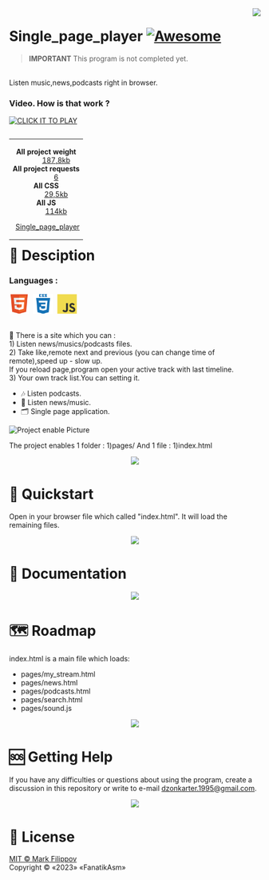 <img src="https://raw.githubusercontent.com/matiassingers/awesome-readme/master/icon.png" align="right" />

# Single_page_player [![Awesome](https://cdn.jsdelivr.net/gh/sindresorhus/awesome@d7305f38d29fed78fa85652e3a63e154dd8e8829/media/badge.svg)](https://github.com/sindresorhus/awesome#readme)
> **IMPORTANT**
> This program is not completed yet.
<br />
Listen music,news,podcasts right in browser.


### Video. How is that work ?
[![CLICK IT TO PLAY](https://www.nucleustechnologies.com/blog/wp-content/uploads/2020/12/video-is-not-available-1.jpg)](https://www.youtube.com/watch?v=YOUTUBE_VIDEO_ID_HERE)

<table align="right" >
  <tr>
    <td>
    <center>
      <dl>
       <dt><b>All project weight</b></dt>
       <dd><a href="" target="blank">187,8kb</a></dd>
       <dt><b>All project requests</b></dt>
       <dd><a href="" target="blank">6</a></dd>
       <dt><b>All CSS</b></dt>
       <dd><a href="" target="blank">29,5kb</a></dd>
       <dt><b>All JS</b></dt>
       <dd><a href="" target="blank">114kb</a></dd>
      </dl>
    </center>
    <p align="right"><a href="" target="blank" align="right" >Single_page_player</a></p>
    </td>
  </tr>
</table>


# 🤖 Desciption
### Languages :
<div>
  <img src="https://github.com/devicons/devicon/blob/master/icons/html5/html5-original.svg" title="HTML5" alt="HTML" width="40" height="40"/>&nbsp;
  <img src="https://github.com/devicons/devicon/blob/master/icons/css3/css3-plain-wordmark.svg"  title="CSS3" alt="CSS" width="40" height="40"/>&nbsp;
  <img src="https://github.com/devicons/devicon/blob/master/icons/javascript/javascript-original.svg" title="JavaScript" alt="JavaScript" width="40" height="40"/>&nbsp;
</div>
<br />


🚀 There is a site which you can :
<br />1) Listen news/musics/podcasts files.
<br />2) Take like,remote next and previous (you can change time of remote),speed up - slow up.
<br />If you reload page,program open your active track with last timeline.
<br />3) Your own track list.You can setting it. 
   
- 🎶 Listen podcasts.
- 🎵 Listen news/music.
- 🗂️ Single page application.

![Project enable Picture](https://projectenable.syr.edu/data/5df39259e28d8.png)

The project enables 1 folder : 1)pages/
And 1 file : 1)index.html
<div align="center">
    <img src="docs/book/.gitbook/assets/stack.gif">
</div>

# 📀 Quickstart
Open in your browser file which called "index.html". 
It will load the remaining files.
<div align="center">
    <img src="docs/book/.gitbook/assets/stack.gif">
</div>



# 📜 Documentation




<div align="center">
    <img src="docs/book/.gitbook/assets/stack.gif">
</div>


# 🗺 Roadmap
index.html is a main file which loads:
- pages/my_stream.html
- pages/news.html
- pages/podcasts.html
- pages/search.html
- pages/sound.js

<div align="center">
    <img src="docs/book/.gitbook/assets/stack.gif">
</div>


# 🆘 Getting Help
If you have any difficulties or questions about using the program, create
a discussion in this repository or write to e-mail
<dzonkarter.1995@gmail.com>.
<div align="center">
    <img src="docs/book/.gitbook/assets/stack.gif">
</div>


# 📘 License
[MIT © Mark Filippov](https://github.com/FanatikAsm/Single_page_player/blob/main/LICENSE.TXT)   
Copyright © «2023» «FanatikAsm»
